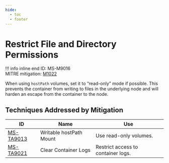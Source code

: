 ```yaml
---
hide:
  - toc
  - footer
---
```


# Restrict File and Directory Permissions

!!! info inline end
    ID: MS-M9016<br>
    MITRE mitigation: [M1022](https://attack.mitre.org/mitigations/M1022/)


When using `hostPath` volumes, set it to “read-only” mode if possible. This prevents the container from writing to files in the underlying node and will harden an escape from the container to the node.


## Techniques Addressed by Mitigation

|ID|Name|Use|
|--|----------|-----------|
|[MS-TA9013](../techniques/Writable%20hostPath%20mount.md)|Writable hostPath Mount|Use read-only volumes.|
|[MS-TA9021](../techniques/Clear%20container%20logs.md)|Clear Container Logs|Restrict access to container logs.|